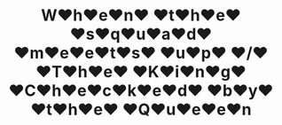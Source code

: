 ---
inv_num: 2020-022
add_credit:
url: 2020-022-when-the-squad
title: W♥h♥e♥n♥ ♥t♥h♥e♥ ♥s♥q♥u♥a♥d♥ ♥m♥e♥e♥t♥s♥ ♥u♥p♥ ♥/♥ ♥T♥h♥e♥ ♥K♥i♥n♥g♥ ♥C♥h♥e♥c♥k♥e♥d♥
  ♥b♥y♥ ♥t♥h♥e♥ ♥Q♥u♥e♥e♥n
year: '2020'
display_year: '2020'
medium: Dual-channel screen recording of a live bot performance on Instagram, Febuary
  5th, 2020.
dims:
pitch: 2-channel H.264 MP4 screen capture video of a game of chess played on Feb 26th,
  2020 by two AI bots communicating through Instagram, the photo and video-sharing
  social networking service owned by Facebook, Inc.
ps:
live_url:
youtube:
related_code: http://github.com/hvandusen/runner-suite
subheading:
download:
commission:
related:
layout: things-i-made
---